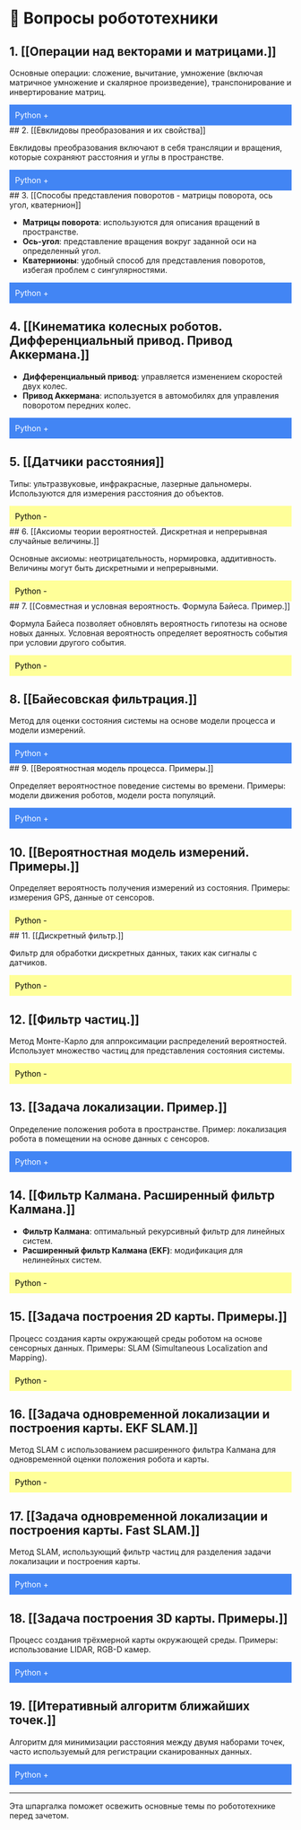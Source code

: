 # 🤖 Вопросы робототехники

## 1. [[Операции над векторами и матрицами.]]

Основные операции: сложение, вычитание, умножение (включая матричное умножение и скалярное произведение), транспонирование и инвертирование матриц.

<div style="color: white; background-color: #4285f4; padding: 10px; border: 10px;">
Python +
</div>
## 2. [[Евклидовы преобразования и их свойства]]

Евклидовы преобразования включают в себя трансляции и вращения, которые сохраняют расстояния и углы в пространстве.

<div style="color: white; background-color: #4285f4; padding: 10px; border: 10px;">
Python +
</div>
## 3. [[Способы представления поворотов - матрицы поворота, ось угол, кватернион]]

- **Матрицы поворота**: используются для описания вращений в пространстве.
- **Ось-угол**: представление вращения вокруг заданной оси на определенный угол.
- **Кватернионы**: удобный способ для представления поворотов, избегая проблем с сингулярностями.

<div style="color: white; background-color: #4285f4; padding: 10px; border: 10px;">
Python +
</div>

## 4. [[Кинематика колесных роботов. Дифференциальный привод. Привод Аккермана.]]

- **Дифференциальный привод**: управляется изменением скоростей двух колес.
- **Привод Аккермана**: используется в автомобилях для управления поворотом передних колес.

<div style="color: white; background-color: #4285f4; padding: 10px; border: 10px;">
Python +
</div>

## 5. [[Датчики расстояния]]

Типы: ультразвуковые, инфракрасные, лазерные дальномеры. Используются для измерения расстояния до объектов.

<div style="color: black; background-color: #ffff99; padding: 10px; border: 10px;">
Python -
</div>
## 6. [[Аксиомы теории вероятностей. Дискретная и непрерывная случайные величины.]]

Основные аксиомы: неотрицательность, нормировка, аддитивность. Величины могут быть дискретными и непрерывными.

<div style="color: black; background-color: #ffff99; padding: 10px; border: 10px;">
Python -
</div>
## 7. [[Совместная и условная вероятность. Формула Байеса. Пример.]]

Формула Байеса позволяет обновлять вероятность гипотезы на основе новых данных. Условная вероятность определяет вероятность события при условии другого события.

<div style="color: black; background-color: #ffff99; padding: 10px; border: 10px;">
Python -
</div>

## 8. [[Байесовская фильтрация.]]

Метод для оценки состояния системы на основе модели процесса и модели измерений.

<div style="color: white; background-color: #4285f4; padding: 10px; border: 10px;">
Python +
</div>
## 9. [[Вероятностная модель процесса. Примеры.]]

Определяет вероятностное поведение системы во времени. Примеры: модели движения роботов, модели роста популяций.

<div style="color: white; background-color: #4285f4; padding: 10px; border: 10px;">
Python +
</div>

## 10. [[Вероятностная модель измерений. Примеры.]]

Определяет вероятность получения измерений из состояния. Примеры: измерения GPS, данные от сенсоров.

<div style="color: black; background-color: #ffff99; padding: 10px; border: 10px;">
Python -
</div>
## 11. [[Дискретный фильтр.]]

Фильтр для обработки дискретных данных, таких как сигналы с датчиков.

<div style="color: black; background-color: #ffff99; padding: 10px; border: 10px;">
Python -
</div>

## 12. [[Фильтр частиц.]]

Метод Монте-Карло для аппроксимации распределений вероятностей. Использует множество частиц для представления состояния системы.

<div style="color: black; background-color: #ffff99; padding: 10px; border: 10px;">
Python -
</div>

## 13. [[Задача локализации. Пример.]]

Определение положения робота в пространстве. Пример: локализация робота в помещении на основе данных с сенсоров.

<div style="color: white; background-color: #4285f4; padding: 10px; border: 10px;">
Python +
</div>

## 14. [[Фильтр Калмана. Расширенный фильтр Калмана.]]

- **Фильтр Калмана**: оптимальный рекурсивный фильтр для линейных систем.
- **Расширенный фильтр Калмана (EKF)**: модификация для нелинейных систем.

<div style="color: black; background-color: #ffff99; padding: 10px; border: 10px;">
Python -
</div>

## 15. [[Задача построения 2D карты. Примеры.]]

Процесс создания карты окружающей среды роботом на основе сенсорных данных. Примеры: SLAM (Simultaneous Localization and Mapping).

<div style="color: black; background-color: #ffff99; padding: 10px; border: 10px;">
Python -
</div>

## 16. [[Задача одновременной локализации и построения карты. EKF SLAM.]]

Метод SLAM с использованием расширенного фильтра Калмана для одновременной оценки положения робота и карты.

<div style="color: black; background-color: #ffff99; padding: 10px; border: 10px;">
Python -
</div>

## 17. [[Задача одновременной локализации и построения карты. Fast SLAM.]]

Метод SLAM, использующий фильтр частиц для разделения задачи локализации и построения карты.

<div style="color: white; background-color: #4285f4; padding: 10px; border: 10px;">
Python +
</div>

## 18. [[Задача построения 3D карты. Примеры.]]

Процесс создания трёхмерной карты окружающей среды. Примеры: использование LIDAR, RGB-D камер.

<div style="color: white; background-color: #4285f4; padding: 10px; border: 10px;">
Python +
</div>

## 19. [[Итеративный алгоритм ближайших точек.]]

Алгоритм для минимизации расстояния между двумя наборами точек, часто используемый для регистрации сканированных данных.

<div style="color: white; background-color: #4285f4; padding: 10px; border: 10px;">
Python +
</div>

---

Эта шпаргалка поможет освежить основные темы по робототехнике перед зачетом.